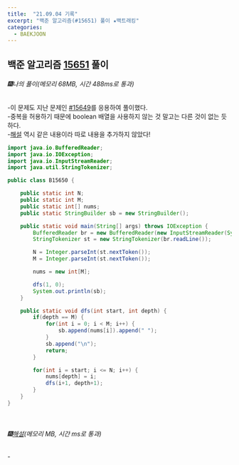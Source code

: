 ```yaml
---
title:  "21.09.04 기록"
excerpt: "백준 알고리즘(#15651) 풀이 ★백트래킹"
categories:
  - BAEKJOON
---
```



## 백준 알고리즘 [15651](https://www.acmicpc.net/problem/15651) 풀이

###### 🎆나의 풀이(메모리 68MB, 시간 488ms로 통과)<br/>
-이 문제도 지난 문제인 [#15649](https://liv660.github.io/baekjoon/210831/)를 응용하여 풀이했다.<br>
-중복을 허용하기 때문에 boolean 배열을 사용하지 않는 것 말고는 다른 것이 없는 듯 하다.<br>
-[해설](https://st-lab.tistory.com/116) 역시 같은 내용이라 따로 내용을 추가하지 않았다!<br>

```java
import java.io.BufferedReader;
import java.io.IOException;
import java.io.InputStreamReader;
import java.util.StringTokenizer;

public class B15650 {

    public static int N;
    public static int M;
    public static int[] nums;
    public static StringBuilder sb = new StringBuilder();

    public static void main(String[] args) throws IOException {
        BufferedReader br = new BufferedReader(new InputStreamReader(System.in));
        StringTokenizer st = new StringTokenizer(br.readLine());

        N = Integer.parseInt(st.nextToken());
        M = Integer.parseInt(st.nextToken());

        nums = new int[M];

        dfs(1, 0);
        System.out.println(sb);
    }

    public static void dfs(int start, int depth) {
        if(depth == M) {
            for(int i = 0; i < M; i++) {
                sb.append(nums[i]).append(" ");
            }
            sb.append("\n");
            return;
        }

        for(int i = start; i <= N; i++) {
            nums[depth] = i;
            dfs(i+1, depth+1);
        }
    }
}
```
<br>

###### 🎆[해설]()(메모리 MB, 시간 ms로 통과)<br/>
-<br>

```java

```
